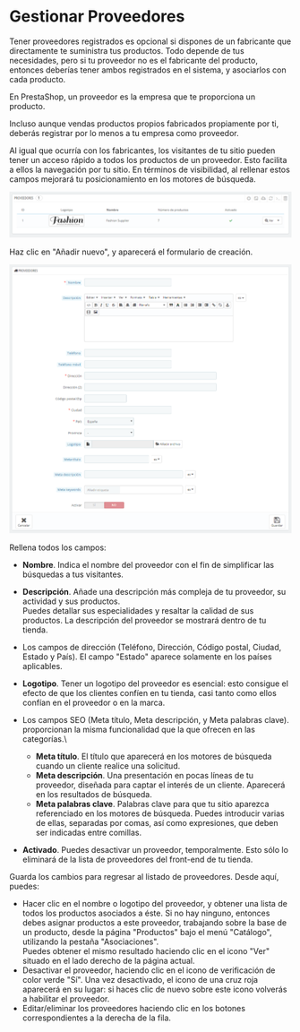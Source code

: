 # Gestionar Proveedores

Tener proveedores registrados es opcional si dispones de un fabricante que directamente te suministra tus productos. Todo depende de tus necesidades, pero si tu proveedor no es el fabricante del producto, entonces deberías tener ambos registrados en el sistema, y asociarlos con cada producto.

En PrestaShop, un proveedor es la empresa que te proporciona un producto.

Incluso aunque vendas productos propios fabricados propiamente por ti, deberás registrar por lo menos a tu empresa como proveedor.

Al igual que ocurría con los fabricantes, los visitantes de tu sitio pueden tener un acceso rápido a todos los productos de un proveedor. Esto facilita a ellos la navegación por tu sitio. En términos de visibilidad, al rellenar estos campos mejorará tu posicionamiento en los motores de búsqueda.

![](../../../.gitbook/assets/54268249.png)

Haz clic en "Añadir nuevo", y aparecerá el formulario de creación.

![](../../../.gitbook/assets/54268251.png)

Rellena todos los campos:

* **Nombre**. Indica el nombre del proveedor con el fin de simplificar las búsquedas a tus visitantes.
* **Descripción**. Añade una descripción más compleja de tu proveedor, su actividad y sus productos.\
  &#x20;Puedes detallar sus especialidades y resaltar la calidad de sus productos. La descripción del proveedor se mostrará dentro de tu tienda.
* Los campos de dirección (Teléfono, Dirección, Código postal, Ciudad, Estado y País). El campo "Estado" aparece solamente en los países aplicables.
* **Logotipo**. Tener un logotipo del proveedor es esencial: esto consigue el efecto de que los clientes confíen en tu tienda, casi tanto como ellos confían en el proveedor o en la marca.
* Los campos SEO (Meta título, Meta descripción, y Meta palabras clave). proporcionan la misma funcionalidad que la que ofrecen en las categorías.\

  * **Meta título**. El título que aparecerá en los motores de búsqueda cuando un cliente realice una solicitud.
  * **Meta descripción**. Una presentación en pocas líneas de tu proveedor, diseñada para captar el interés de un cliente. Aparecerá en los resultados de búsqueda.
  * **Meta palabras clave**. Palabras clave para que tu sitio aparezca referenciado en los motores de búsqueda. Puedes introducir varias de ellas, separadas por comas, así como expresiones, que deben ser indicadas entre comillas.
* **Activado**. Puedes desactivar un proveedor, temporalmente. Esto sólo lo eliminará de la lista de proveedores del front-end de tu tienda.

Guarda los cambios para regresar al listado de proveedores. Desde aquí, puedes:

* Hacer clic en el nombre o logotipo del proveedor, y obtener una lista de todos los productos asociados a éste. Si no hay ninguno, entonces debes asignar productos a este proveedor, trabajando sobre la base de un producto, desde la página "Productos" bajo el menú "Catálogo", utilizando la pestaña "Asociaciones".\
  &#x20;Puedes obtener el mismo resultado haciendo clic en el icono "Ver" situado en el lado derecho de la página actual.
* Desactivar el proveedor, haciendo clic en el icono de verificación de color verde "Sí". Una vez desactivado, el icono de una cruz roja aparecerá en su lugar: si haces clic de nuevo sobre este icono volverás a habilitar el proveedor.
* Editar/eliminar los proveedores haciendo clic en los botones correspondientes a la derecha de la fila.
